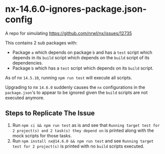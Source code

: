 # nx-14.6.0-ignores-package.json-config

A repo for simulating https://github.com/nrwl/nx/issues/12735

This contains 2 sub packages with:

* Package `a` which depends on package `b` and has a `test` script which depends in its `build` script which depends on the `build` script of its dependencies.
* Package `b` which has a `test` script which depends on its `build` script.

As of nx `14.5.10`, running `npm run test` will execute all scripts.

Upgrading to nx `14.6.0` suddenly causes the `nx` configurations in the `package.json`'s to appear to be ignored given the `build` scripts are not executed anymore.

## Steps to Replicate The Issue

1. Run `npm ci && npm run test` as is and see that `Running target test for 2 project(s) and 2 task(s) they depend on` is printed along with the mock scripts for those tasks.
2. Run `npm install nx@14.6.0 && npm run test` and see `Running target test for 2 project(s)` is printed with no `build` scripts executed.
